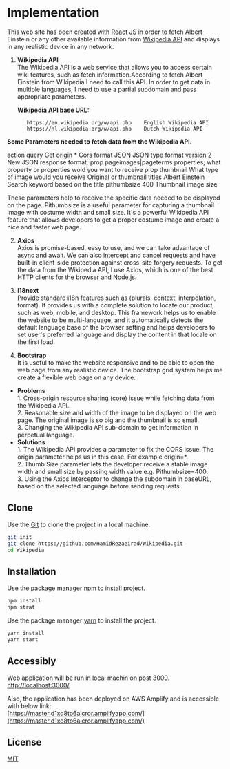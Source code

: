# Implementation

This web site has been created with [React JS](https://reactjs.org/) in order to fetch Albert Einstein or any other available information
from [Wikipedia API](https://en.wikipedia.org/w/api.php) and displays  
in any realistic device in any network.

1. **Wikipedia API**
   <br>
   The Wikipedia API is a web service that allows you to access certain wiki features, such as fetch information.According to fetch Albert Einstein from
   Wikipedia I need to call this API. In order to get data in multiple languages, I need to use a partial subdomain and pass appropriate parameters.


     **Wikipedia API base URL:**

          https://en.wikipedia.org/w/api.php	English Wikipedia API
          https://nl.wikipedia.org/w/api.php	Dutch Wikipedia API


**Some Parameters needed to fetch data from the Wikipedia API.**  
  
 action query Get
origin \* Cors
format JSON JSON type
format version 2 New JSON response format.
prop pageimages|pageterms properties; what property or properties wold you want to receive
prop thumbnail What type of image would you receive Original or thumbnail
titles Albert Einstein Search keyword based on the title
pithumbsize 400 Thumbnail image size

These parameters help to receive the specific data needed to be displayed on the page. Pithumbsize is a useful parameter for capturing a
thumbnail image with costume width and small size. It's a powerful Wikipedia API feature that allows developers to get a proper costume image and
create a nice and faster web page.

2. **Axios**
   <br>
   Axios is promise-based, easy to use, and we can take advantage of async and await. We can also intercept and cancel requests and have built-in
   client-side protection against cross-site forgery requests. To get the data from the Wikipedia API, I use Axios, which is one of the best HTTP
   clients for the browser and Node.js.

3. **i18next**
   <br/>
   Provide standard i18n features such as (plurals, context, interpolation, format). It provides us with a complete solution to locate our product, such as web, mobile, and desktop. This framework helps us to enable the website to be multi-language, and it automatically detects the default language base of the browser setting and helps developers to set user's preferred language and display the content in that locale on the first load.

4) **Bootstrap**
   <br>
   It is useful to make the website responsive and to be able to open the web page from any realistic device. The bootstrap grid system helps me create a
   flexible web page on any device.

- **Problems**
  <br/> 1. Cross-origin resource sharing (core) issue while fetching data from the Wikipedia API.  
   2. Reasonable size and width of the image to be displayed on the web page. The original image is so big and the thumbnail is so small.<br> 3. Changing the Wikipedia API sub-domain to get information in perpetual language.
- **Solutions**
  <br/> 1. The Wikipedia API provides a parameter to fix the CORS issue. The origin parameter helps us in this case. For example origin=\*. <br> 2. Thumb Size parameter lets the developer receive a stable image width and small size by passing width value e.g. Pithumbsize=400. <br> 3. Using the Axios Interceptor to change the subdomain in baseURL, based on the selected language before sending requests.

## Clone

Use the [Git](https://git-scm.com/downloads) to clone the project in a local machine.

```bash
git init
git clone https://github.com/HamidRezaeirad/Wikipedia.git
cd Wikipedia
```

## Installation

Use the package manager [npm](https://docs.npmjs.com/cli/install) to install project.

```bash
npm install
npm strat

```

Use the package manager [yarn](https://classic.yarnpkg.com/en/docs/install/#windows-stable) to install the project.

```bash
yarn install
yarn start

```

## Accessibly

Web application will be run in local machin on post 3000.
<br/>
[http://localhost:3000/](http://localhost:3000/)

Also, the application has been deployed on AWS Amplify and is accessible with below link:
<br/>
[https://master.d1xd8to6aicror.amplifyapp.com/](https://master.d1xd8to6aicror.amplifyapp.com/)

## License

[MIT](https://choosealicense.com/licenses/mit/)
